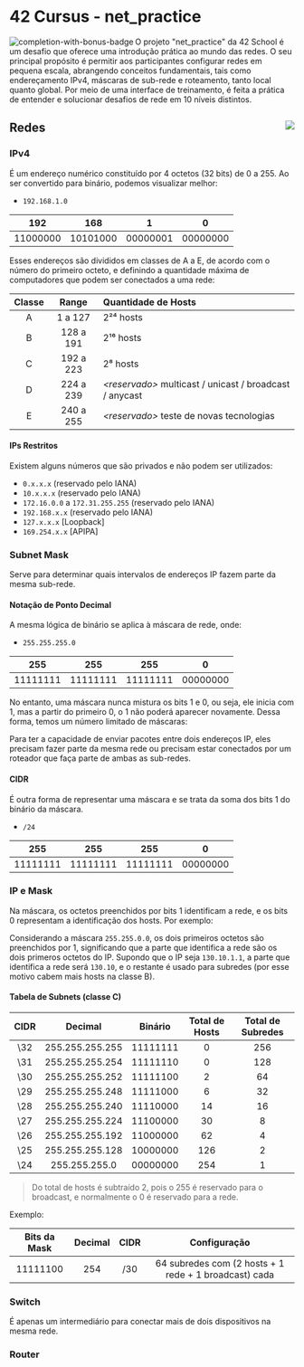# 42 Cursus - net_practice

<img src="https://game.42sp.org.br/static/assets/achievements/netpracticen.png" alt="completion-with-bonus-badge" align="left">

O projeto "net_practice" da 42 School é um desafio que oferece uma introdução prática ao mundo das redes. O seu principal propósito é permitir aos participantes configurar redes em pequena escala, abrangendo conceitos fundamentais, tais como endereçamento IPv4, máscaras de sub-rede e roteamento, tanto local quanto global. Por meio de uma interface de treinamento, é feita a prática de entender e solucionar desafios de rede em 10 níveis distintos.

## Redes <img src="https://img.shields.io/badge/GRADE-0%2F100-fail?logo=42&logoColor=fff&color=f00" align="right"/>

### IPv4

É um endereço numérico constituído por 4 octetos (32 bits) de 0 a 255. Ao ser convertido para binário, podemos visualizar melhor:

- `192.168.1.0`

| 192 | 168 | 1 | 0 |
| :---: | :---: | :---: | :---: |
| 11000000 | 10101000 | 00000001 | 00000000 |

Esses endereços são divididos em classes de A a E, de acordo com o número do primeiro octeto, e definindo a quantidade máxima de computadores que podem ser conectados a uma rede:

| Classe | Range | Quantidade de Hosts |
| :---: | :---: | :--- |
| A | 1 a 127 | 2²⁴ hosts |
| B | 128 a 191 | 2¹⁶ hosts |
| C | 192 a 223 | 2⁸ hosts |
| D | 224 a 239 | _\<reservado>_ multicast / unicast / broadcast / anycast |
| E | 240 a 255 | _\<reservado>_ teste de novas tecnologias |

#### IPs Restritos

Existem alguns números que são privados e não podem ser utilizados:

- `0.x.x.x` (reservado pelo IANA)
- `10.x.x.x` (reservado pelo IANA)
- `172.16.0.0` a `172.31.255.255` (reservado pelo IANA)
- `192.168.x.x` (reservado pelo IANA)
- `127.x.x.x` \[Loopback]
- `169.254.x.x` \[APIPA]

### Subnet Mask

Serve para determinar quais intervalos de endereços IP fazem parte da mesma sub-rede.

#### Notação de Ponto Decimal

A mesma lógica de binário se aplica à máscara de rede, onde:

- `255.255.255.0`

| 255 | 255 | 255 | 0 |
| :---: | :---: | :---: | :---: |
| 11111111 | 11111111 | 11111111 | 00000000 |

No entanto, uma máscara nunca mistura os bits 1 e 0, ou seja, ele inicia com 1, mas a partir do primeiro 0, o 1 não poderá aparecer novamente. Dessa forma, temos um número limitado de máscaras:

Para ter a capacidade de enviar pacotes entre dois endereços IP, eles precisam fazer parte da mesma rede ou precisam estar conectados por um roteador que faça parte de ambas as sub-redes.

#### CIDR

É outra forma de representar uma máscara e se trata da soma dos bits 1 do binário da máscara.

- `/24`

| 255 | 255 | 255 | 0 |
| :---: | :---: | :---: | :---: |
| 11111111 | 11111111 | 11111111 | 00000000 |

### IP e Mask

Na máscara, os octetos preenchidos por bits 1 identificam a rede, e os bits 0 representam a identificação dos hosts. Por exemplo:

Considerando a máscara `255.255.0.0`, os dois primeiros octetos são preenchidos por 1, significando que a parte que identifica a rede são os dois primeros octetos do IP. Supondo que o IP seja `130.10.1.1`, a parte que identifica a rede será `130.10`, e o restante é usado para subredes (por esse motivo cabem mais hosts na classe B).

#### Tabela de Subnets (classe C)

| CIDR | Decimal | Binário | Total de Hosts | Total de Subredes |
| :---: | :---: | :---: | :---: | :---: |
| \32 | 255.255.255.255 | 11111111 | 0 | 256 |
| \31 | 255.255.255.254 | 11111110 | 0 | 128 |
| \30 | 255.255.255.252 | 11111100 | 2 | 64 |
| \29 | 255.255.255.248 | 11111000 | 6 | 32 |
| \28 | 255.255.255.240 | 11110000 | 14 | 16 |
| \27 | 255.255.255.224 | 11100000 | 30 | 8 |
| \26 | 255.255.255.192 | 11000000 | 62 | 4 |
| \25 | 255.255.255.128 | 10000000 | 126 | 2 |
| \24 | 255.255.255.0 | 00000000 | 254 | 1 |

> Do total de hosts é subtraído 2, pois o 255 é reservado para o broadcast, e normalmente o 0 é reservado para a rede.

Exemplo:

| Bits da Mask | Decimal | CIDR | Configuração |
| :---: | :---: | :---: | :---: |
| 11111100 | 254 | /30 | 64 subredes com (2 hosts + 1 rede + 1 broadcast) cada |

### Switch

É apenas um intermediário para conectar mais de dois dispositivos na mesma rede.

### Router

